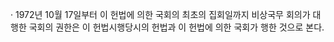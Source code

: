 · 1972년 10월 17일부터 이 헌법에 의한 국회의 최초의 집회일까지 비상국무 회의가 대행한 국회의 권한은 이 헌법시행당시의 헌법과 이 헌법에 의한 국회가 행한 것으로 본다.
